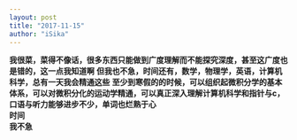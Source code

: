 ```yaml
---
layout: post
title: "2017-11-15"
author: "iSika"
---
```

**我很菜，菜得不像话，很多东西只能做到广度理解而不能探究深度，甚至这广度也是错的，这一点我知道啊**
**但我也不急，时间还有，数学，物理学，英语，计算机科学，总有一天我会精通这些**
**至少到寒假的的时候，可以组织起微积分学的基本体系，可以对微积分化的运动学精通，可以真正深入理解计算机科学和指针与c，口语与听力能够进步不少，单词也烂熟于心**   
**时间**  
**我不急**